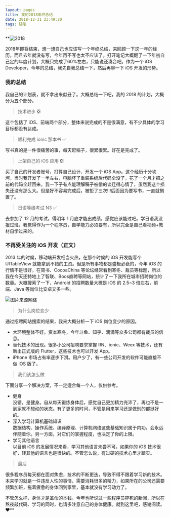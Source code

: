 ```yaml
---
layout: pages
title: 我的2018年终总结
date: 2018-12-31 23:49:20
tags: 随笔
---
```


**![2018](https://upload-images.jianshu.io/upload_images/2024647-a3bc20dbff30b1b1.jpeg?imageMogr2/auto-orient/strip%7CimageView2/2/w/1240)

2018年即将结束，想一想自己也应该写一个年终总结，来回顾一下这一年的经历，而且去年就没有写，今年再不写也太不应该了。打开笔记大概翻了一下年初自己定的年度计划，大概只完成了60%左右，只能说还凑合吧。作为一个 iOS Developer，今年的总结，我先自我总结一下，然后再聊一下 iOS 开发的形势。

### 我的总结

我自己的计划表，就不拿出来献丑了。大概总结一下吧，我的 2018 的计划，大概分为五个部分。

> 技术进步 ❎

这个包括了 iOS、前端两个部分，整体来说完成的不是很满意，有不少具体的学习目标都没有达成。

> 顺利完成 ionic 那本书 ✅

写书真的是一件很痛苦的事，每天赶稿子，很累很累。好在是完成了。

> 上架自己的 iOS 应用 ❎

买了自己的开发者账号，打算自己设计、开发一个 iOS App。这个经历十分坎坷，当时我开发了一半左右，电脑坏了重装系统后代码全没了，花了一个月才把之前的代码全赶回来。我一下子有点能理解稿子被偷的谈迁得心情了，虽然我这个损失还没有那么大。但是好不容易完成后，被拒了三次!!!后面因为要写书，一直就搁置了。

> 日语等级考试 N3 ✅

去参加了 12 月的考试，得明年 1 月底才能出成绩，感觉应该能过吧。学日语我没报过班，我觉得作为一个程序员，自学能力必须要有，所以完全是自己看视频+教材自学过来的。

### 不再受关注的 iOS 开发（正文）
2013 年的时候，移动端开发相当火热，在那个时候的 iOS 开发能写个 UITableView 就能拿到不错的工资。但是所有事物都是盛极必衰的，今年 iOS 的行情不是很好，在简书、CocoaChina 等论坛经常看到寒冬、裁员等标题，所以我在今天还特地上了智联、Boos直聘等网站，统计了一下我所在城市招聘岗位的数量。大概搜索了一下，Android 的招聘数量大概是 iOS 的 2.5~3 倍左右，前端、Java 等岗位比安卓又多一些。

![图片来源网络](https://upload-images.jianshu.io/upload_images/2024647-3713f5998a1759d9.png?imageMogr2/auto-orient/strip%7CimageView2/2/w/1240)

> 为什么岗位变少

通过招聘网站搜索的结果，我来大概分析一下 iOS 岗位变少的原因。

- 大环境整体不好。资本寒冬，今年斗鱼、知乎、滴滴等众多公司都有裁员的信息。
- 替代技术的出现。很多小公司招聘要求掌握 RN、ionic、Weex 等技术，还有新出正式版的 Flutter，这些技术也可以开发 App。
- iPhone 市场占有率逐步下滑。用户少了，有一些公司开发的软件可能直接不做 iOS 版了。

> 我们该怎么做

下面分享一个解决方案，不一定适合每一个人，仅供参考。

- 健身  
没错，是健身。自从每天锻炼身体后，感觉自己更加精力充沛了，再也不是一到家就不想动的状态。有了更多的时间，不管是用来学习还是做别的都挺好的。
- 深入学习计算机基础知识  
数据结构、操作系统、编译原理、计算机网络这些基础知识属于内功，会永远伴随着你。另一方面，对它们的掌握程度，也决定了你的上限。
- 学习其他语言  
以目前 iOS 的发展情况来看，学习其他语言未尝不可。如果你的 iOS 技术很好，转其他的语言也是很快的。不管怎么说，有过硬的技术心里才踏实。

> 最后

很多程序员每天都在面对焦虑，技术的不断更迭，导致不得不跟着学习新的技术。本来学习就是一件违反人性的事情，需要消耗很多的精力，如果所在的公司还需要频繁加班，拖着疲惫的身体回到家里，基本就没有学习动力了。

不管怎么样，身体才是革命的本钱。今年也听说过一些程序员猝死的新闻，所以在熬夜敲代码、学习的同时，也请多注意自己的身体健康。就到这里吧，感谢阅读。❤️**
